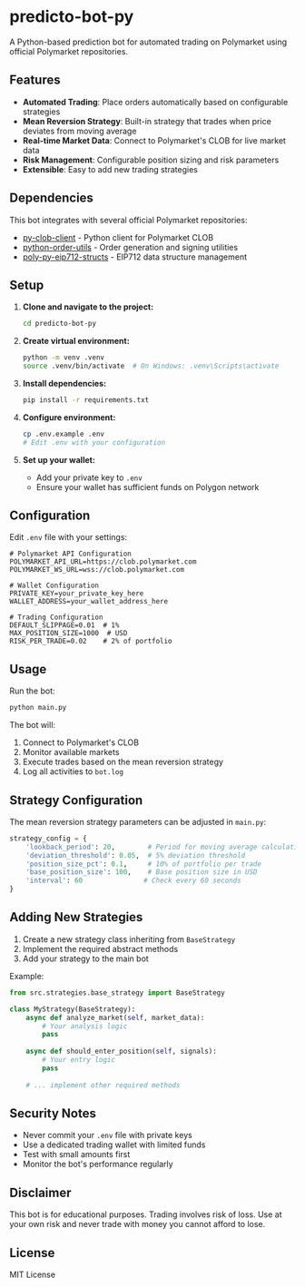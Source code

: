 # predicto-bot-py

A Python-based prediction bot for automated trading on Polymarket using official Polymarket repositories.

## Features

- **Automated Trading**: Place orders automatically based on configurable strategies
- **Mean Reversion Strategy**: Built-in strategy that trades when price deviates from moving average
- **Real-time Market Data**: Connect to Polymarket's CLOB for live market data
- **Risk Management**: Configurable position sizing and risk parameters
- **Extensible**: Easy to add new trading strategies

## Dependencies

This bot integrates with several official Polymarket repositories:

- [py-clob-client](https://github.com/Polymarket/py-clob-client) - Python client for Polymarket CLOB
- [python-order-utils](https://github.com/Polymarket/python-order-utils) - Order generation and signing utilities
- [poly-py-eip712-structs](https://github.com/Polymarket/poly-py-eip712-structs) - EIP712 data structure management

## Setup

1. **Clone and navigate to the project:**
   ```bash
   cd predicto-bot-py
   ```

2. **Create virtual environment:**
   ```bash
   python -m venv .venv
   source .venv/bin/activate  # On Windows: .venv\Scripts\activate
   ```

3. **Install dependencies:**
   ```bash
   pip install -r requirements.txt
   ```

4. **Configure environment:**
   ```bash
   cp .env.example .env
   # Edit .env with your configuration
   ```

5. **Set up your wallet:**
   - Add your private key to `.env`
   - Ensure your wallet has sufficient funds on Polygon network

## Configuration

Edit `.env` file with your settings:

```env
# Polymarket API Configuration
POLYMARKET_API_URL=https://clob.polymarket.com
POLYMARKET_WS_URL=wss://clob.polymarket.com

# Wallet Configuration
PRIVATE_KEY=your_private_key_here
WALLET_ADDRESS=your_wallet_address_here

# Trading Configuration
DEFAULT_SLIPPAGE=0.01  # 1%
MAX_POSITION_SIZE=1000  # USD
RISK_PER_TRADE=0.02    # 2% of portfolio
```

## Usage

Run the bot:

```bash
python main.py
```

The bot will:
1. Connect to Polymarket's CLOB
2. Monitor available markets
3. Execute trades based on the mean reversion strategy
4. Log all activities to `bot.log`

## Strategy Configuration

The mean reversion strategy parameters can be adjusted in `main.py`:

```python
strategy_config = {
    'lookback_period': 20,        # Period for moving average calculation
    'deviation_threshold': 0.05,  # 5% deviation threshold
    'position_size_pct': 0.1,     # 10% of portfolio per trade
    'base_position_size': 100,    # Base position size in USD
    'interval': 60               # Check every 60 seconds
}
```

## Adding New Strategies

1. Create a new strategy class inheriting from `BaseStrategy`
2. Implement the required abstract methods
3. Add your strategy to the main bot

Example:
```python
from src.strategies.base_strategy import BaseStrategy

class MyStrategy(BaseStrategy):
    async def analyze_market(self, market_data):
        # Your analysis logic
        pass
    
    async def should_enter_position(self, signals):
        # Your entry logic
        pass
    
    # ... implement other required methods
```

## Security Notes

- Never commit your `.env` file with private keys
- Use a dedicated trading wallet with limited funds
- Test with small amounts first
- Monitor the bot's performance regularly

## Disclaimer

This bot is for educational purposes. Trading involves risk of loss. Use at your own risk and never trade with money you cannot afford to lose.

## License

MIT License
